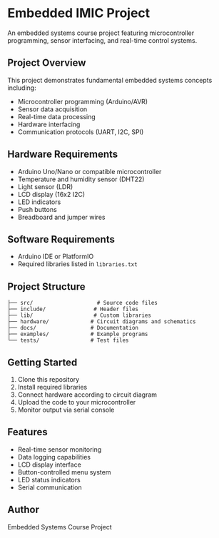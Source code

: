 # Embedded IMIC Project

An embedded systems course project featuring microcontroller programming, sensor interfacing, and real-time control systems.

## Project Overview

This project demonstrates fundamental embedded systems concepts including:
- Microcontroller programming (Arduino/AVR)
- Sensor data acquisition
- Real-time data processing
- Hardware interfacing
- Communication protocols (UART, I2C, SPI)

## Hardware Requirements

- Arduino Uno/Nano or compatible microcontroller
- Temperature and humidity sensor (DHT22)
- Light sensor (LDR)
- LCD display (16x2 I2C)
- LED indicators
- Push buttons
- Breadboard and jumper wires

## Software Requirements

- Arduino IDE or PlatformIO
- Required libraries listed in `libraries.txt`

## Project Structure

```
├── src/                    # Source code files
├── include/               # Header files
├── lib/                   # Custom libraries
├── hardware/             # Circuit diagrams and schematics
├── docs/                 # Documentation
├── examples/             # Example programs
└── tests/                # Test files
```

## Getting Started

1. Clone this repository
2. Install required libraries
3. Connect hardware according to circuit diagram
4. Upload the code to your microcontroller
5. Monitor output via serial console

## Features

- Real-time sensor monitoring
- Data logging capabilities
- LCD display interface
- Button-controlled menu system
- LED status indicators
- Serial communication

## Author

Embedded Systems Course Project